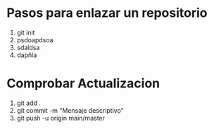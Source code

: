 # Pasos para enlazar un repositorio

1. git init
2. psdoapdsoa
3. sdaldsa
4. dapñla

# Comprobar Actualizacion

1. git add .
2. git commit -m "Mensaje descriptivo"
3. git push -u origin main/master
